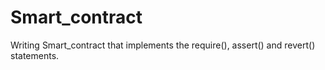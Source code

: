 # Smart_contract
 Writing Smart_contract that implements the require(), assert() and revert() statements.
